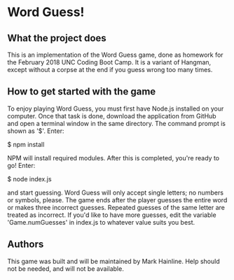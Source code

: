 # Word Guess!

## What the project does
This is an implementation of the Word Guess game, done as homework for the February 2018 UNC Coding Boot Camp. It is a variant of Hangman, except without a corpse at the end if you guess wrong too many times.

## How to get started with the game
To enjoy playing Word Guess, you must first have Node.js installed on your computer. Once that task is done, download the application from GitHub and open a terminal window in the same directory. The command prompt is shown as '$'. Enter:

  $ npm install

NPM will install required modules. After this is completed, you're ready to go! Enter:

  $ node index.js

and start guessing. Word Guess will only accept single letters; no numbers or symbols, please. The game ends after the  player guesses the entire word or makes three incorrect guesses. Repeated guesses of the same letter are treated as incorrect. If you'd like to have more guesses, edit the variable 'Game.numGuesses' in index.js to whatever value suits you best.

## Authors
This game was built and will be maintained by Mark Hainline. Help should not be needed, and will not be available.
